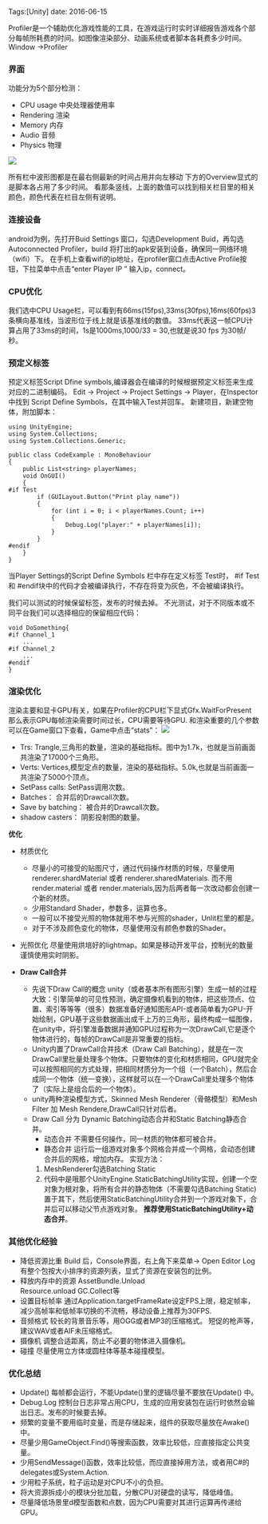 Tags:[Unity]  date: 2016-06-15

Profiler是一个辅助优化游戏性能的工具，在游戏运行时实时详细报告游戏各个部分每帧所耗费的时间。如图像渲染部分、动画系统或者脚本各耗费多少时间。
Window ->Profiler

### 界面
功能分为5个部分检测：

* CPU usage 中央处理器使用率
* Rendering 渲染
* Memory    内存
* Audio     音频
* Physics   物理

![](http://claymore.wang:5000/uploads/big/d712c48c62c1100b52ef1f9f196baa6e.png)

<!-- more -->

所有栏中波形图都是在最右侧最新的时间占用并向左移动
下方的Overview显式的是脚本各占用了多少时间。
看那条竖线，上面的数值可以找到相关栏目里的相关颜色，颜色代表在栏目左侧有说明。

### 连接设备
android为例，先打开Buid Settings 窗口，勾选Development Buid，再勾选Autoconnected Profiler，build 将打出的apk安装到设备，确保同一网络环境（wifi）下。
在手机上查看wifi的ip地址，在profiler窗口点击Active Profile按钮，下拉菜单中点击“enter Player IP ” 输入ip，connect。

### CPU优化
我们选中CPU Usage栏，可以看到有66ms(15fps),33ms(30fps),16ms(60fps)3条横向基准线，当波形位于线上就是该基准线的数值。 33ms代表这一帧CPU计算占用了33ms的时间，1s是1000ms,1000/33 = 30,也就是说30 fps 为30帧/秒。

### 预定义标签
预定义标签Script Dfine symbols,编译器会在编译的时候根据预定义标签来生成对应的二进制编码。
Edit -> Project -> Project Settings -> Player，在Inspector中找到 Script Define Symbols，在其中输入Test并回车。
新建项目，新建空物体，附加脚本：

    using UnityEngine;
    using System.Collections;
    using System.Collections.Generic;
    
    public class CodeExample : MonoBehaviour
    {
        public List<string> playerNames;
        void OnGUI()
        {
    #if Test
            if (GUILayout.Button("Print play name"))
            {
                for (int i = 0; i < playerNames.Count; i++)
                {
                    Debug.Log("player:" + playerNames[i]);
                }
            }
    #endif        
        }
    }
当Player Settings的Script Define Symbols 栏中存在定义标签 Test时， #if Test 和 #endif块中的代码才会被编译执行，不存在将变为灰色，不会被编译执行。

我们可以测试的时候保留标签，发布的时候去掉。
不光测试，对于不同版本或不同平台我们可以选择相应的保留相应代码：

    void DoSomething{
    #if Channel_1
        ...
    #if Channel_2
        ...
    #endif 
    }


### 渲染优化
渲染主要和显卡GPU有关，如果在Profiler的CPU栏下显式Gfx.WaitForPresent 那么表示GPU每帧渲染需要时间过长，CPU需要等待GPU.
和渲染重要的几个参数可以在Game窗口下查看，Game中点击“stats”：
![](http://claymore.wang:5000/uploads/big/f4d1d5b0b75ad2fca022f3883031e3d7.png)

* Trs: Trangle,三角形的数量，渲染的基础指标。图中为1.7k，也就是当前画面共渲染了17000个三角形。
* Verts: Vertices,模型定点的数量，渲染的基础指标。5.0k,也就是当前画面一共渲染了5000个顶点。
* SetPass calls: SetPass调用次数。
* Batches： 合并后的Drawcall次数。
* Save by batching： 被合并的Drawcall次数。
* shadow casters： 阴影投射图的数量。

**优化**

*   材质优化
    * 尽量小的可接受的贴图尺寸，通过代码操作材质的时候，尽量使用renderer.shardMaterial 或者 renderer.sharedMaterials. 而不用render.material 或者 render.materials,因为后两者每一次改动都会创建一个新的材质。
    * 少用Standard Shader，参数多，运算也多。
    * 一般可以不接受光照的物体就用不参与光照的shader，Unlit栏里的都是。
    * 对于不涉及颜色变化的物体，尽量使用没有颜色参数的Shader。

*   光照优化
    ​      尽量使用烘培好的lightmap。如果是移动开发平台，控制光的数量谨慎使用实时阴影。

*   **Draw Call合并**
    *   先说下Draw Call的概念
        unity（或者基本所有图形引擎）生成一帧的过程大致：引擎简单的可见性预测，确定摄像机看到的物体，把这些顶点、位置、索引等等等（很多）数据准备好通知图形API-或者简单看为GPU-开始绘制，GPU基于这些数据画出成千上万的三角形，最终构成一幅图像，在unity中，将引擎准备数据并通知GPU过程称为一次DrawCall,它是逐个物体进行的，每帧的DrawCall是非常重要的指标。
    *   Unity内置了DrawCall合并技术（Draw Call Batching），就是在一次DrawCall里批量处理多个物体。只要物体的变化和材质相同，GPU就完全可以按照相同的方式处理，把相同材质分为一个组（一个Batch），然后合成同一个物体（统一变换），这样就可以在一个DrawCall里处理多个物体了（实际上是组合后的一个物体）。
    *   unity两种渲染模型方式，Skinned Mesh Renderer（骨骼模型）和Mesh Filter 加 Mesh Rendere,DrawCall只针对后者。
    *   Draw Call 分为 Dynamic Batching动态合并和Static Batching静态合并。
        * 动态合并
          不需要任何操作，同一材质的物体都可被合并。
        * 静态合并
          运行后一组游戏对象多个网格合并成一个网格，会动态创建合并后的网格，增加内存。
          实现方法：
        1. MeshRenderer勾选Batching Static
        2. 代码中是哦那个UnityEngine.StaticBatchingUtility实现，创建一个空对象为根对象，将所有合并的静态物体（不需要勾选Batching Static)置于其下，然后使用StaticBatchingUtility合并到一个游戏对象下，合并后可以移动父节点游戏对象。
            **推荐使用StaticBatchingUtility+动态合并**。

### 其他优化经验
* 降低资源比重
  Build 后，Console界面，右上角下来菜单-> Open Editor Log 有整个包按大小排序的资源列表，显式了资源在安装包的比例。
* 释放内存中的资源
  AssetBundle.Unload  
  Resource.unload
  GC.Collect等
* 设置目标帧率 
  通过Application.targetFrameRate设定FPS上限，稳定帧率，减少高帧率和低帧率切换的不流畅，移动设备上推荐为30FPS.
* 音频格式
  较长的背景音乐等，用OGG或者MP3的压缩格式。
  短促的枪声等，建议WAV或者AIF未压缩格式。
* 摄像机 调整合适距离，防止不必要的物体进入摄像机。
* 碰撞 尽量使用立方体或圆柱体等基本碰撞模型。

### 优化总结
* Update() 每帧都会运行，不能Update()里的逻辑尽量不要放在Update() 中。
* Debug.Log 控制台日志非常占用CPU，生成的应用安装包在运行时依然会输出日志。发布的时候要去掉。
* 频繁的变量不要用临时变量，而是存储起来，组件的获取尽量放在Awake()中。
* 尽量少用GameObject.Find()等搜索函数，效率比较低，应直接指定公共变量。
* 少用SendMessage()函数，效率比较低，而应直接掉用方法，或者用C#的delegates或System.Action.
* 少用粒子系统，粒子运动是对CPU不小的负担。
* 将大资源拆成小的模块分批加载，分散CPU对硬盘的读写，降低峰值。
* 尽量降低场景里d模型面数和点数，因为CPU需要对其进行运算再传递给GPU。

